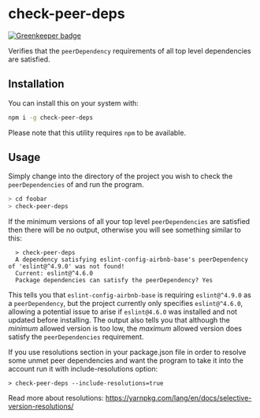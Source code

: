 # check-peer-deps

[![Greenkeeper badge](https://badges.greenkeeper.io/Arcanemagus/check-peer-deps.svg)](https://greenkeeper.io/)

Verifies that the `peerDependency` requirements of all top level dependencies
are satisfied.

## Installation

You can install this on your system with:

```sh
npm i -g check-peer-deps
```

Please note that this utility requires `npm` to be available.

## Usage

Simply change into the directory of the project you wish to check the
`peerDependencies` of and run the program.

```sh
> cd foobar
> check-peer-deps
```

If the minimum versions of all your top level `peerDependencies` are satisfied
then there will be no output, otherwise you will see something similar to this:

```
  > check-peer-deps
  A dependency satisfying eslint-config-airbnb-base's peerDependency of 'eslint@^4.9.0' was not found!
  Current: eslint@^4.6.0
  Package dependencies can satisfy the peerDependency? Yes
```

This tells you that `eslint-config-airbnb-base` is requiring `eslint@^4.9.0` as
a `peerDependency`, but the project currently only specifies `eslint@^4.6.0`,
allowing a potential issue to arise if `eslint@4.6.0` was installed and not
updated before installing. The output also tells you that although the
_minimum_ allowed version is too low, the _maximum_ allowed version does
satisfy the `peerDependencies` requirement.


If you use resolutions section in your package.json file in order to resolve some unmet peer dependencies
and want the program to take it into the account run it with include-resolutions option:

```
> check-peer-deps --include-resolutions=true
```

Read more about resolutions: https://yarnpkg.com/lang/en/docs/selective-version-resolutions/
